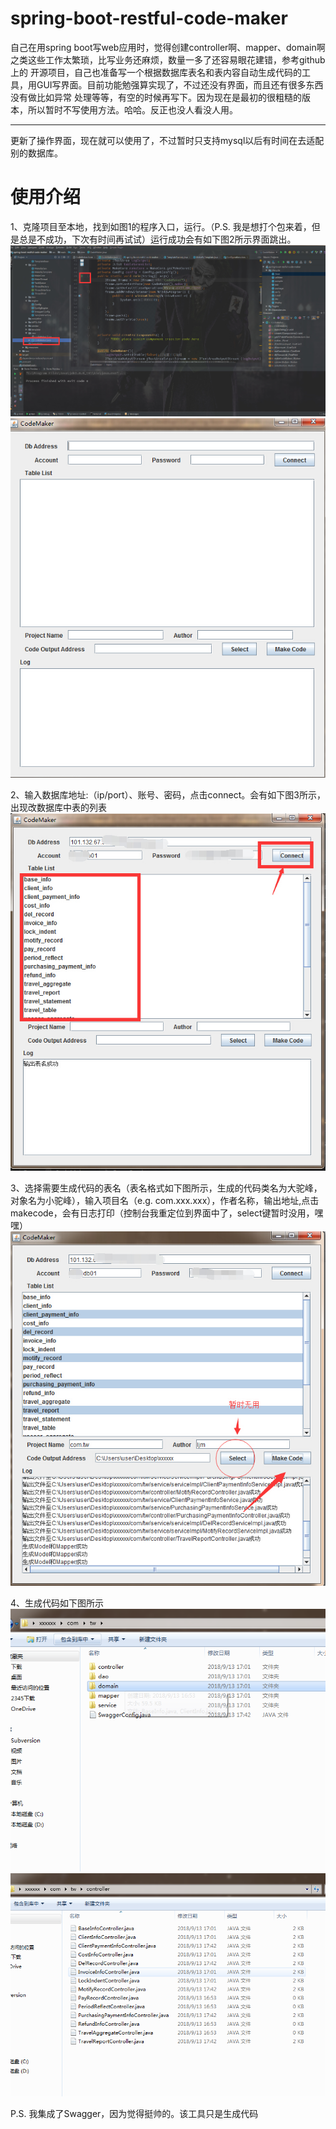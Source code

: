 # spring-boot-restful-code-maker

自己在用spring boot写web应用时，觉得创建controller啊、mapper、domain啊之类这些工作太繁琐，比写业务还麻烦，数量一多了还容易眼花建错，参考github上的
开源项目，自己也准备写一个根据数据库表名和表内容自动生成代码的工具，用GUI写界面。目前功能勉强算实现了，不过还没有界面，而且还有很多东西没有做比如异常
处理等等，有空的时候再写下。因为现在是最初的很粗糙的版本，所以暂时不写使用方法。哈哈。反正也没人看没人用。

---------------------------------------------------------------------------------------------------

更新了操作界面，现在就可以使用了，不过暂时只支持mysql以后有时间在去适配别的数据库。

# 使用介绍
1、克隆项目至本地，找到如图1的程序入口，运行。（P.S. 我是想打个包来着，但是总是不成功，下次有时间再试试）运行成功会有如下图2所示界面跳出。
![图片1](https://github.com/JmIsMe/spring-boot-restful-code-maker/blob/master/img/1.jpg)
![图片2](https://github.com/JmIsMe/spring-boot-restful-code-maker/blob/master/img/2.jpg)

2、输入数据库地址:（ip/port）、账号、密码，点击connect。会有如下图3所示，出现改数据库中表的列表
![图片3](https://github.com/JmIsMe/spring-boot-restful-code-maker/blob/master/img/3.jpg)

3、选择需要生成代码的表名（表名格式如下图所示，生成的代码类名为大驼峰，对象名为小驼峰），输入项目名（e.g. com.xxx.xxx），作者名称，输出地址,点击makecode，会有日志打印（控制台我重定位到界面中了，select键暂时没用，嘿嘿）
![图片4](https://github.com/JmIsMe/spring-boot-restful-code-maker/blob/master/img/4.jpg)

4、生成代码如下图所示
![图片5](https://github.com/JmIsMe/spring-boot-restful-code-maker/blob/master/img/5.png)
![图片6](https://github.com/JmIsMe/spring-boot-restful-code-maker/blob/master/img/6.png)


P.S. 我集成了Swagger，因为觉得挺帅的。该工具只是生成代码
